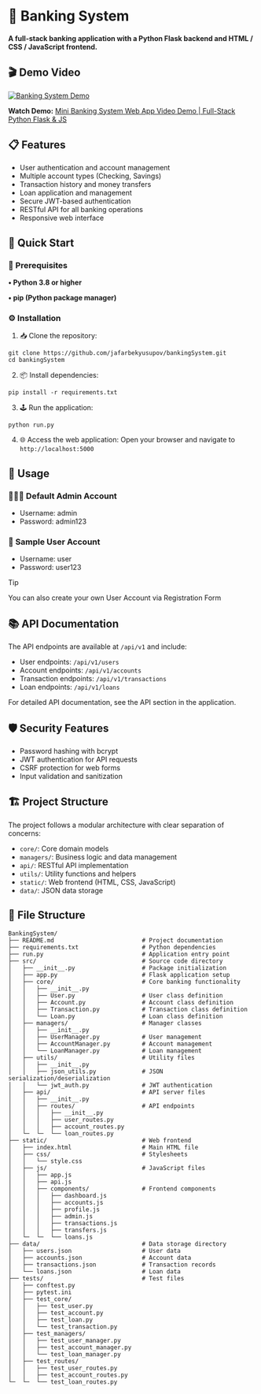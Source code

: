 # 🏦 Banking System

#### A full-stack banking application with a Python Flask backend and HTML / CSS / JavaScript frontend.

## 🎬 Demo Video

[![Banking System Demo](https://img.youtube.com/vi/czdNo4DnRyc/0.jpg)](https://www.youtube.com/watch?v=czdNo4DnRyc)

**Watch Demo:** [Mini Banking System Web App Video Demo | Full-Stack Python Flask & JS](https://www.youtube.com/watch?v=czdNo4DnRyc)

## 📋 Features

- User authentication and account management
- Multiple account types (Checking, Savings)
- Transaction history and money transfers
- Loan application and management
- Secure JWT-based authentication
- RESTful API for all banking operations
- Responsive web interface

## 🚀 Quick Start

### 📄 Prerequisites

**• Python 3.8 or higher**

**• pip (Python package manager)**

### ⚙️ Installation

1. 📥 Clone the repository:
```
git clone https://github.com/jafarbekyusupov/bankingSystem.git
cd bankingSystem
```

2. 📦 Install dependencies:
```
pip install -r requirements.txt
```

3. 🕹️ Run the application:
```
python run.py
```

4. 🌐 Access the web application:
Open your browser and navigate to `http://localhost:5000`

## 🔧 Usage

### 👨🏻‍💻 Default Admin Account
 - Username: admin
 - Password: admin123

### 👤 Sample User Account
- Username: user
- Password: user123
> [!TIP]
> You can also create your own User Account via Registration Form

## 📚 API Documentation
 
 The API endpoints are available at `/api/v1` and include:
 
 - User endpoints: `/api/v1/users`
 - Account endpoints: `/api/v1/accounts`
 - Transaction endpoints: `/api/v1/transactions`
 - Loan endpoints: `/api/v1/loans`
 
For detailed API documentation, see the API section in the application.

## 🛡️ Security Features

- Password hashing with bcrypt
- JWT authentication for API requests
- CSRF protection for web forms
- Input validation and sanitization

## 🏗️ Project Structure

The project follows a modular architecture with clear separation of concerns:

- `core/`: Core domain models
- `managers/`: Business logic and data management
- `api/`: RESTful API implementation
- `utils/`: Utility functions and helpers
- `static/`: Web frontend (HTML, CSS, JavaScript)
- `data/`: JSON data storage

## 📜 File Structure
```
BankingSystem/
├── README.md                         # Project documentation
├── requirements.txt                  # Python dependencies
├── run.py                            # Application entry point
├── src/                              # Source code directory
│   ├── __init__.py                   # Package initialization
│   ├── app.py                        # Flask application setup
│   ├── core/                         # Core banking functionality
│   │   ├── __init__.py
│   │   ├── User.py                   # User class definition
│   │   ├── Account.py                # Account class definition
│   │   ├── Transaction.py            # Transaction class definition
│   │   └── Loan.py                   # Loan class definition
│   ├── managers/                     # Manager classes
│   │   ├── __init__.py
│   │   ├── UserManager.py            # User management
│   │   ├── AccountManager.py         # Account management
│   │   └── LoanManager.py            # Loan management
│   ├── utils/                        # Utility files
│   │   ├── __init__.py
│   │   ├── json_utils.py             # JSON serialization/deserialization
│   │   └── jwt_auth.py               # JWT authentication
│   ├── api/                          # API server files
│   │   ├── __init__.py
│   │   ├── routes/                   # API endpoints
│   │   │   ├── __init__.py
│   │   │   ├── user_routes.py
│   │   │   ├── account_routes.py
│   └─  └─  └── loan_routes.py
├── static/                           # Web frontend
│   ├── index.html                    # Main HTML file  
│   ├── css/                          # Stylesheets
│   │   └── style.css
│   ├── js/                           # JavaScript files
│   │   ├── app.js
│   │   ├── api.js
│   │   ├── components/               # Frontend components
│   │   │   ├── dashboard.js
│   │   │   ├── accounts.js
│   │   │   ├── profile.js
│   │   │   ├── admin.js
│   │   │   ├── transactions.js
│   │   │   ├── transfers.js
│   └─  └─  └── loans.js
├── data/                             # Data storage directory
│   ├── users.json                    # User data
│   ├── accounts.json                 # Account data
│   ├── transactions.json             # Transaction records
│   └── loans.json                    # Loan data
├── tests/                            # Test files
│   ├── conftest.py
│   ├── pytest.ini
│   ├── test_core/
│   │   ├── test_user.py
│   │   ├── test_account.py
│   │   ├── test_loan.py
│   │   └── test_transaction.py
│   ├── test_managers/
│   │   ├── test_user_manager.py
│   │   ├── test_account_manager.py
│   │   └── test_loan_manager.py
│   ├── test_routes/
│   │   ├── test_user_routes.py
│   │   ├── test_account_routes.py
└─  └─  └── test_loan_routes.py
```
